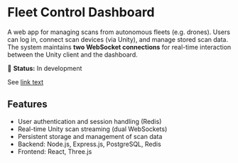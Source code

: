 # Fleet Control Dashboard

A web app for managing scans from autonomous fleets (e.g. drones).
Users can log in, connect scan devices (via Unity), and manage stored scan data.
The system maintains **two WebSocket connections** for real-time interaction between the Unity client and the dashboard.

🚧 **Status:** In development  

See [link text](https://github.com/coskyler/AIDN-Drone-Navigation)

## Features
- User authentication and session handling (Redis)
- Real-time Unity scan streaming (dual WebSockets)
- Persistent storage and management of scan data
- Backend: Node.js, Express.js, PostgreSQL, Redis
- Frontend: React, Three.js
